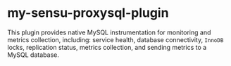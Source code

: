 # my-sensu-proxysql-plugin
This plugin provides native MySQL instrumentation for monitoring and metrics collection, including: service health, database connectivity, `InnoDB` locks, replication status, metrics collection, and sending metrics to a MySQL database.
